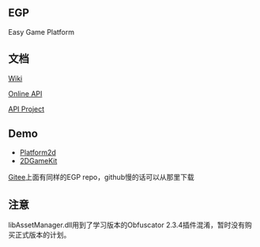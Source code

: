 ## EGP
 Easy Game Platform

## 文档
 [Wiki](https://github.com/nottvlike/EGP/wiki)
 
 [Online API](https://nottvlike.github.io/EGP-API-Documents/html/index.html)
 
 [API Project](https://github.com/nottvlike/EGP-API-Documents.git)

## Demo

* [Platform2d](https://gitee.com/penglai/EGP_Unity_Platform2D)
* [2DGameKit](https://gitee.com/penglai/EGP_Unity_2DGameKit.git)

[Gitee](https://gitee.com/penglai/EGP)上面有同样的EGP repo，github慢的话可以从那里下载

## 注意
libAssetManager.dll用到了学习版本的Obfuscator 2.3.4插件混淆，暂时没有购买正式版本的计划。
